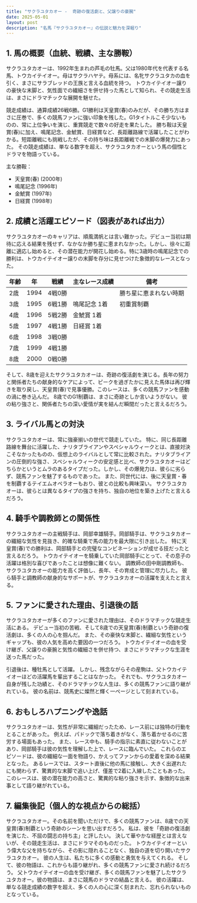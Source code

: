 ```yaml
---
title: "サクラユタカオー -  奇跡の復活劇と、父譲りの豪腕"
date: 2025-05-01
layout: post
description: "名馬『サクラユタカオー』の伝説と魅力を深堀り"
---
```


## 1. 馬の概要（血統、戦績、主な勝鞍）

サクラユタカオーは、1992年生まれの芦毛の牡馬。父は1980年代を代表する名馬、トウカイテイオー。母はサクラハヤテ。母系には、名牝サクラユタカの血を引く、まさにサラブレッドの王族と言える血統を持つ。  トウカイテイオー譲りの豪快な末脚と、気性面での繊細さを併せ持った馬として知られ、その競走生活は、まさにドラマチックな展開を魅せた。

競走成績は、通算成績26戦6勝。G1勝利は天皇賞(春)のみだが、その勝ち方はまさに圧巻で、多くの競馬ファンに強い印象を残した。G1タイトルこそ少ないものの、常に上位争いを演じ、重賞競走で数々の好走を果たした。  勝ち鞍は天皇賞(春)に加え、鳴尾記念、金鯱賞、日経賞など、長距離路線で活躍したことがわかる。短距離戦にも挑戦したが、その持ち味は長距離戦での末脚の爆発力にあった。  その競走成績は、単なる数字を超え、サクラユタカオーという馬の個性とドラマを物語っている。

主な勝鞍：
* 天皇賞(春) (2000年)
* 鳴尾記念 (1996年)
* 金鯱賞 (1997年)
* 日経賞 (1998年)


## 2. 成績と活躍エピソード（図表があれば出力）

サクラユタカオーのキャリアは、順風満帆とは言い難かった。デビュー当初は期待に応える結果を残せず、なかなか勝ち星に恵まれなかった。しかし、徐々に距離に適応し始めると、その潜在能力が開花し始める。特に3歳時の鳴尾記念での勝利は、トウカイテイオー譲りの末脚を存分に見せつけた象徴的なレースとなった。

| 年齢 | 年 | 戦績 | 主なレース成績 | 備考 |
|---|---|---|---|---|
| 2歳 | 1994 | 4戦0勝 |  | 勝ち星に恵まれない時期 |
| 3歳 | 1995 | 6戦1勝 | 鳴尾記念 1着 | 初重賞制覇 |
| 4歳 | 1996 | 5戦2勝 | 金鯱賞 1着 |  |
| 5歳 | 1997 | 4戦1勝 | 日経賞 1着 |  |
| 6歳 | 1998 | 3戦0勝 |  |  |
| 7歳 | 1999 | 4戦1勝 |  |  |
| 8歳 | 2000 | 0戦0勝 |  |  |


そして、8歳を迎えたサクラユタカオーは、奇跡の復活劇を演じる。長年の努力と関係者たちの献身的なケアによって、ピークを過ぎたかに見えた馬体は再び輝きを取り戻し、天皇賞(春)で見事優勝。このレースは、多くの競馬ファンを感動の渦に巻き込んだ。  8歳でのG1制覇は、まさに奇跡としか言いようがない。  彼の粘り強さと、関係者たちの深い愛情が実を結んだ瞬間だったと言えるだろう。


## 3. ライバル馬との対決

サクラユタカオーは、常に強豪揃いの世代で競走していた。 特に、同じ長距離路線を舞台に活躍した、ナリタブライアンやスペシャルウィークとは、直接対決こそなかったものの、仮想上のライバルとして常に比較された。ナリタブライアンの圧倒的な強さ、スペシャルウィークの安定感と比べ、サクラユタカオーはどちらかというとムラのあるタイプだった。しかし、その爆発力は、彼らに劣らず、競馬ファンを魅了するものであった。  また、同世代には、後に天皇賞・春を制覇するテイエムオペラオーもおり、彼との比較も興味深い。  サクラユタカオーは、彼らとは異なるタイプの強さを持ち、独自の地位を築き上げたと言えるだろう。


## 4. 騎手や調教師との関係性

サクラユタカオーの主戦騎手は、岡部幸雄騎手。岡部騎手は、サクラユタカオーの繊細な気性を見抜き、的確な騎乗で馬の能力を最大限に引き出した。  特に天皇賞(春)での勝利は、岡部騎手との完璧なコンビネーションが成せる技だったと言えるだろう。  トウカイテイオーを騎乗していた岡部騎手にとって、その息子の活躍は格別な喜びであったことは想像に難くない。  調教師の田中剛調教師も、サクラユタカオーの能力を高く評価し、長年、その育成と管理に尽力した。  彼ら騎手と調教師の献身的なサポートが、サクラユタカオーの活躍を支えたと言える。


## 5. ファンに愛された理由、引退後の話

サクラユタカオーが多くのファンに愛された理由は、そのドラマチックな競走生活にある。  デビュー当初の苦戦、そして8歳での天皇賞(春)制覇という奇跡の復活劇は、多くの人の心を掴んだ。  また、その豪快な末脚と、繊細な気性というギャップも、彼の人気を高めた要因の一つだろう。  トウカイテイオーの血を受け継ぎ、父譲りの豪腕と気性の繊細さを併せ持つ、まさにドラマチックな生涯を送った馬だった。

引退後は、種牡馬として活躍。  しかし、残念ながらその産駒は、父トウカイテイオーほどの活躍馬を輩出することはなかった。  それでも、サクラユタカオー自身が残した功績と、そのドラマチックな人生は、多くの競馬ファンに語り継がれている。  彼の名前は、競馬史に燦然と輝く一ページとして刻まれている。


## 6. おもしろハプニングや逸話

サクラユタカオーは、気性が非常に繊細だったため、レース前には独特の行動をとることがあった。  例えば、パドックで落ち着きがなく、落ち着かせるのに苦労する場面もあった。  また、レース中も、騎手の指示に素直に従わないことがあり、岡部騎手は彼の気性を理解した上で、レースに臨んでいた。  これらのエピソードは、彼の繊細な一面を物語り、かえってファンからの愛着を深める結果となった。  あるレースでは、スタート直後に他の馬に接触し、大きく出遅れたにも関わらず、驚異的な末脚で追い上げ、僅差で2着に入線したこともあった。このレースは、彼の潜在能力の高さと、驚異的な粘り強さを示す、象徴的な出来事として語り継がれている。


## 7. 編集後記（個人的な視点からの総括）

サクラユタカオー。その名前を聞いただけで、多くの競馬ファンは、8歳での天皇賞(春)制覇という奇跡のシーンを思い出すだろう。  私は、彼を「奇跡の復活劇を演じた、不屈の闘志の持ち主」と評したい。  決して華やかな経歴とは言えないが、その競走生活は、まさにドラマそのものだった。  トウカイテイオーという偉大な父を持ちながら、その影に隠れることなく、独自の道を切り開いたサクラユタカオー。  彼の人生は、私たちに多くの感動と勇気を与えてくれる。  そして、彼の物語は、これからも語り継がれ、多くの競馬ファンに愛され続けるだろう。  父トウカイテイオーの血を受け継ぎ、多くの競馬ファンを魅了したサクラユタカオー。彼の物語は、まさに競馬のドラマの結晶と言える。  彼の活躍は、単なる競走成績の数字を超え、多くの人の心に深く刻まれた、忘れられないものとなっている。
